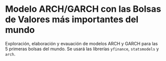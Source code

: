 # Modelo ARCH/GARCH con las Bolsas de Valores más importantes del mundo
Exploración, elaboración y evauación de modelos ARCH y GARCH para las 5 primeras bolsas del mundo. Se usará las librerías `yfinance`, `statsmodels` y `arch`.
